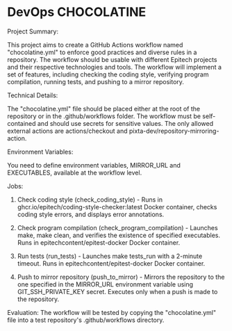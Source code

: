 # DevOps CHOCOLATINE

Project Summary: 

This project aims to create a GitHub Actions workflow named "chocolatine.yml" to enforce good practices and diverse rules in a repository. The workflow should be usable with different Epitech projects and their respective technologies and tools. The workflow will implement a set of features, including checking the coding style, verifying program compilation, running tests, and pushing to a mirror repository.

Technical Details: 

The "chocolatine.yml" file should be placed either at the root of the repository or in the .github/workflows folder. The workflow must be self-contained and should use secrets for sensitive values. The only allowed external actions are actions/checkout and pixta-dev/repository-mirroring-action.

Environment Variables: 

You need to define environment variables, MIRROR_URL and EXECUTABLES, available at the workflow level.

Jobs:

1.  Check coding style (check_coding_style) - Runs in ghcr.io/epitech/coding-style-checker:latest Docker container, checks coding style errors, and displays error annotations.

2.  Check program compilation (check_program_compilation) - Launches make, make clean, and verifies the existence of specified executables. Runs in epitechcontent/epitest-docker Docker container.

3.  Run tests (run_tests) - Launches make tests_run with a 2-minute timeout. Runs in epitechcontent/epitest-docker Docker container.

4.  Push to mirror repository (push_to_mirror) - Mirrors the repository to the one specified in the MIRROR_URL environment variable using GIT_SSH_PRIVATE_KEY secret. Executes only when a push is made to the repository.

Evaluation: The workflow will be tested by copying the "chocolatine.yml" file into a test repository's .github/workflows directory.
